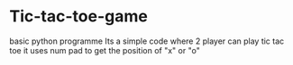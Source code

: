 # Tic-tac-toe-game
basic python programme
Its a simple code where 2 player can play tic tac toe
it uses num pad to get the position of "x" or "o"
